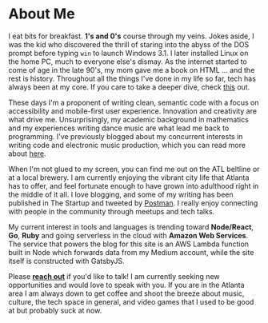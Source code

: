 # About Me

I eat bits for breakfast. **1's and 0's** course through my veins. Jokes aside, I was the kid who discovered the thrill of staring into the abyss of the DOS prompt before typing `win` to launch Windows 3.1. I later installed Linux on the home PC, much to everyone else's dismay. As the internet started to come of age in the late 90's, my mom gave me a book on HTML ... and the rest is history. Throughout all the things I've done in my life so far, tech has always been at my core. If you care to take a deeper dive, check <a href="https://medium.com/@spikeburton/hello-world-d3e75f8ef4fd" target="_blank" rel="noopener noreferrer" title="Hello World" alt="">this</a> out.

These days I'm a proponent of writing clean, semantic code with a focus on accessibility and mobile-first user experience. Innovation and creativity are what drive me. Unsurprisingly, my academic background in mathematics and my experiences writing dance music are what lead me back to programming. I've previously blogged about my concurrent interests in writing code and electronic music production, which you can read more about <a href="https://medium.com/@spikeburton/how-producing-electronic-music-helped-me-learn-to-write-code-c9cbcf8fe887" target="_blank" rel="noopener noreferrer" title="Code and Music Production" alt="">here</a>.

When I'm not glued to my screen, you can find me out on the ATL beltline or at a local brewery. I am currently enjoying the vibrant city life that Atlanta has to offer, and feel fortunate enough to have grown into adulthood right in the middle of it all. I love blogging, and some of my writing has been published in The Startup and tweeted by <a href="https://www.getpostman.com/" target="_blank" rel="noopener noreferrer">Postman</a>. I really enjoy connecting with people in the community through meetups and tech talks.

My current interest in tools and languages is trending toward **Node/React**, **Go**, **Ruby** and going serverless in the cloud with **Amazon Web Services**. The service that powers the blog for this site is an AWS Lambda function built in Node which forwards data from my Medium account, while the site itself is constructed with GatsbyJS.

Please **[reach out](mailto:spikeburton@icloud.com)** if you'd like to talk! I am currently seeking new opportunities and would love to speak with you. If you are in the Atlanta area I am always down to get coffee and shoot the breeze about music, culture, the tech space in general, and video games that I used to be good at but probably suck at now.
